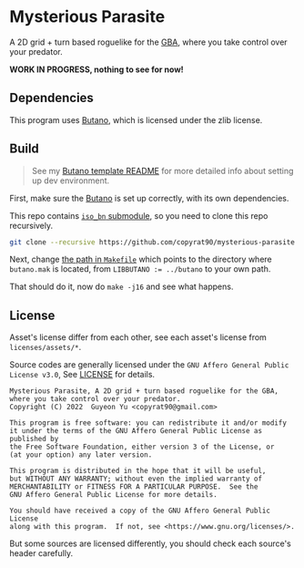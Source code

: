 # Mysterious Parasite

A 2D grid + turn based roguelike for the [GBA](https://en.wikipedia.org/wiki/Game_Boy_Advance), where you take control over your predator.

**WORK IN PROGRESS, nothing to see for now!**


## Dependencies

This program uses [Butano](https://github.com/GValiente/butano), which is licensed under the zlib license.


## Build

> See my [Butano template README](https://github.com/copyrat90/butano-template/blob/main/README.md) for more detailed info about setting up dev environment.

First, make sure the [Butano](https://github.com/GValiente/butano) is set up correctly, with its own dependencies.

This repo contains [`iso_bn` submodule](https://github.com/copyrat90/iso_butano), so you need to clone this repo recursively.
```bash
git clone --recursive https://github.com/copyrat90/mysterious-parasite.git
```

Next, change [the path in `Makefile`](Makefile#L30) which points to the directory where `butano.mak` is located,
from `LIBBUTANO := ../butano` to your own path.

That should do it, now do `make -j16` and see what happens.

## License

Asset's license differ from each other, see each asset's license from `licenses/assets/*`.

Source codes are generally licensed under the `GNU Affero General Public License v3.0`, See [LICENSE](LICENSE) for details.

    Mysterious Parasite, A 2D grid + turn based roguelike for the GBA, where you take control over your predator.
    Copyright (C) 2022  Guyeon Yu <copyrat90@gmail.com>

    This program is free software: you can redistribute it and/or modify
    it under the terms of the GNU Affero General Public License as published by
    the Free Software Foundation, either version 3 of the License, or
    (at your option) any later version.

    This program is distributed in the hope that it will be useful,
    but WITHOUT ANY WARRANTY; without even the implied warranty of
    MERCHANTABILITY or FITNESS FOR A PARTICULAR PURPOSE.  See the
    GNU Affero General Public License for more details.

    You should have received a copy of the GNU Affero General Public License
    along with this program.  If not, see <https://www.gnu.org/licenses/>.

But some sources are licensed differently, you should check each source's header carefully.
